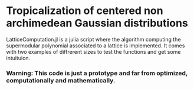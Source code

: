 # Tropicalization of centered non archimedean Gaussian distributions

LatticeComputation.jl is a julia script where the algorithm computing the supermodular polynomial associated to a lattice is implemented. It comes with two examples of diffrerent sizes to test the functions and get some intuituion.

### Warning: This code is just a prototype and far from optimized, computationally and mathematically.



